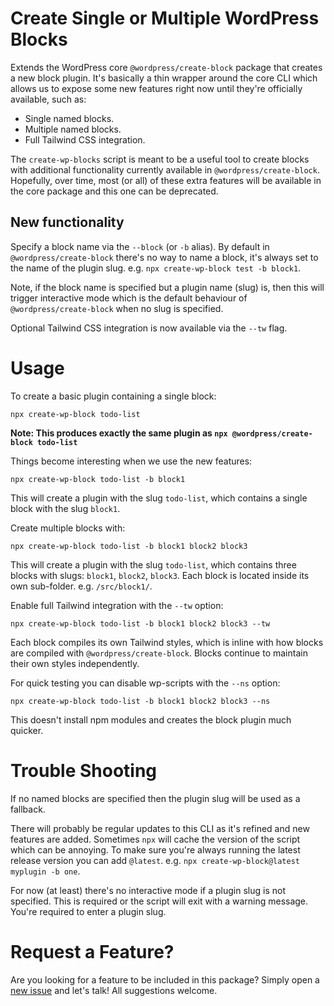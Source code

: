 # Create Single or Multiple WordPress Blocks

Extends the WordPress core `@wordpress/create-block` package that creates a new block plugin. It's basically a thin wrapper around the core CLI which allows us to expose some new features right now until they're officially available, such as:

- Single named blocks.
- Multiple named blocks.
- Full Tailwind CSS integration.

The `create-wp-blocks` script is meant to be a useful tool to create blocks with additional functionality currently available in `@wordpress/create-block`. Hopefully, over time, most (or all) of these extra features will be available in the core package and this one can be deprecated.
## New functionality
Specify a block name via the `--block` (or `-b` alias). By default in `@wordpress/create-block` there's no way to name a block, it's always set to the name of the plugin slug. e.g. `npx create-wp-block test -b block1`.

Note, if the block name is specified but a plugin name (slug) is, then this will trigger interactive mode which is the default behaviour of `@wordpress/create-block` when no slug is specified.

Optional Tailwind CSS integration is now available via the `--tw` flag.

# Usage

To create a basic plugin containing a single block:

`npx create-wp-block todo-list`

**Note: This produces exactly the same plugin as `npx @wordpress/create-block todo-list`**

Things become interesting when we use the new features:

`npx create-wp-block todo-list -b block1`

This will create a plugin with the slug `todo-list`, which contains a single block with the slug `block1`.

Create multiple blocks with:

`npx create-wp-block todo-list -b block1 block2 block3`

This will create a plugin with the slug `todo-list`, which contains three blocks with slugs: `block1`, `block2`, `block3`. Each block is located inside its own sub-folder. e.g. `/src/block1/`.

Enable full Tailwind integration with the `--tw` option:

`npx create-wp-block todo-list -b block1 block2 block3 --tw`

Each block compiles its own Tailwind styles, which is inline with how blocks are compiled with `@wordpress/create-block`. Blocks continue to maintain their own styles independently.

For quick testing you can disable wp-scripts with the `--ns` option:

`npx create-wp-block todo-list -b block1 block2 block3 --ns`

This doesn't install npm modules and creates the block plugin much quicker.

# Trouble Shooting

If no named blocks are specified then the plugin slug will be used as a fallback.

There will probably be regular updates to this CLI as it's refined and new features are added. Sometimes `npx` will cache the version of the script which can be annoying. To make sure you're always running the latest release version you can add `@latest`. e.g. `npx create-wp-block@latest myplugin -b one`.

For now (at least) there's no interactive mode if a plugin slug is not specified. This is required or the script will exit with a warning message. You're required to enter a plugin slug.
# Request a Feature?

Are you looking for a feature to be included in this package? Simply open a [new issue](https://github.com/dgwyer/create-wp-block/issues) and let's talk! All suggestions welcome.
